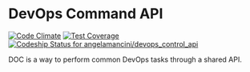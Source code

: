 # DevOps Command API

[![Code Climate](https://codeclimate.com/github/angelamancini/devops_control_api/badges/gpa.svg)](https://codeclimate.com/github/angelamancini/devops_control_api) [![Test Coverage](https://codeclimate.com/github/angelamancini/devops_control_api/badges/coverage.svg)](https://codeclimate.com/github/angelamancini/devops_control_api/coverage)[ ![Codeship Status for angelamancini/devops_control_api](https://codeship.com/projects/d9ef5240-22a0-0134-ff2c-72d64b61c085/status?branch=master)](https://codeship.com/projects/161175)

DOC is a way to perform common DevOps tasks through a shared API.

